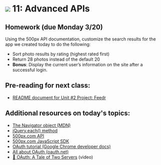 # ![](https://ga-dash.s3.amazonaws.com/production/assets/logo-9f88ae6c9c3871690e33280fcf557f33.png) 11: Advanced APIs

## Homework (due Monday 3/20)

Using the 500px API documentation, customize the search results for the app we created today to do the following:
   - Sort photo results by rating (highest rated first)
   - Return 28 photos instead of the default 20
   - __Bonus__: Display the current user’s information on the site after a successful login. 

## Pre-reading for next class:

* [README document for Unit #2 Project: Feedr](https://github.com/svodnik/JS-Unit-2-Project-Starter-Code)

## Additional resources on today's topics:

- [The Navigator object (MDN)](https://developer.mozilla.org/en-US/docs/Web/API/Navigator)
- [jQuery.each() method](https://api.jquery.com/jQuery.each/)
- [500px.com API](https://github.com/500px/api-documentation)
- [500px.com JavaScript SDK](https://github.com/500px/500px-js-sdk)
- [OAuth tutorial (Google Chrome developer docs)](https://developer.chrome.com/extensions/tut_oauth)
- [All about OAuth (oauth.net)](https://oauth.net)
- [&#127909; OAuth: A Tale of Two Servers](https://www.youtube.com/watch?v=tFYrq3d54Dc) (video)
